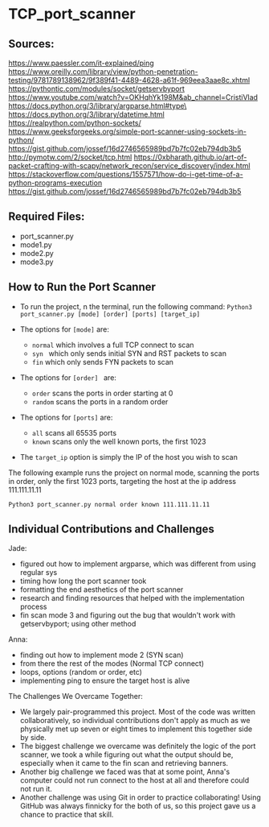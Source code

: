 # TCP_port_scanner

## Sources:
https://www.paessler.com/it-explained/ping
https://www.oreilly.com/library/view/python-penetration-testing/9781789138962/9f389f41-4489-4628-a61f-969eea3aae8c.xhtml
https://pythontic.com/modules/socket/getservbyport
https://www.youtube.com/watch?v=OKHqhYk198M&ab_channel=CristiVlad
https://docs.python.org/3/library/argparse.html#type\
https://docs.python.org/3/library/datetime.html
https://realpython.com/python-sockets/
https://www.geeksforgeeks.org/simple-port-scanner-using-sockets-in-python/
https://gist.github.com/jossef/16d2746565989bd7b7fc02eb794db3b5
http://pymotw.com/2/socket/tcp.html
https://0xbharath.github.io/art-of-packet-crafting-with-scapy/network_recon/service_discovery/index.html
https://stackoverflow.com/questions/1557571/how-do-i-get-time-of-a-python-programs-execution
https://gist.github.com/jossef/16d2746565989bd7b7fc02eb794db3b5 

## Required Files: 
- port_scanner.py
- mode1.py
- mode2.py
- mode3.py

## How to Run the Port Scanner
- To run the project, n the terminal, run the following command:
```Python3 port_scanner.py [mode] [order] [ports] [target_ip]```

- The options for `[mode]` are: 
    - `normal` which involves a full TCP connect to scan
    - `syn ` which only sends initial SYN and RST packets to scan
    - `fin` which only sends FYN packets to scan
- The options for `[order] ` are:
    - `order` scans the ports in order starting at 0
    - `random` scans the ports in a random order
- The options for `[ports]` are:
    - `all` scans all 65535 ports
    - `known` scans only the well known ports, the first 1023
- The `target_ip` option is simply the IP of the host you wish to scan

The following example runs the project on normal mode, scanning the ports in order, only the first 1023 ports, targeting the host at the ip address 111.111.11.11

```Python3 port_scanner.py normal order known 111.111.11.11```

## Individual Contributions and Challenges 
Jade:
- figured out how to implement argparse, which was different from using regular sys 
- timing how long the port scanner took 
- formatting the end aesthetics of the port scanner
- research and finding resources that helped with the implementation process 
- fin scan mode 3 and figuring out the bug that wouldn't work with getservbyport; using other method 

Anna:
- finding out how to implement mode 2 (SYN scan)
- from there the rest of the modes (Normal TCP connect) 
- loops, options (random or order, etc)
- implementing ping to ensure the target host is alive 

The Challenges We Overcame Together:
- We largely pair-programmed this project. Most of the code was written collaboratively, so individual contributions don't apply as much as we physically met up seven or eight times to implement this together side by side. 
- The biggest challenge we overcame was definitely the logic of the port scanner, we took a while figuring out what the output should be, especially when it came to the fin scan and retrieving banners. 
- Another big challenge we faced was that at some point, Anna's computer could not run connect to the host at all and therefore could not run it. 
- Another challenge was using Git in order to practice collaborating! Using GitHub was always finnicky for the both of us, so this project gave us a chance to practice that skill. 

